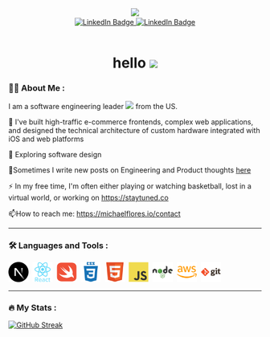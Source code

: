 <div id="header" align="center">
  <img src="https://media.giphy.com/media/M9gbBd9nbDrOTu1Mqx/giphy.gif" width="100"/>
  <div id="badges">
  <a href="https://www.linkedin.com/in/mikeflores1/">
    <img src="https://img.shields.io/badge/LinkedIn-blue?style=for-the-badge&logo=linkedin&logoColor=white" alt="LinkedIn Badge"/>
  </a>
  <a href="https://www.threads.net/mike_flores23">
    <img src="https://img.shields.io/badge/Threads-black?style=for-the-badge&logo=threads&logoColor=white" alt="LinkedIn Badge"/>
  </a>
</div>

  <img src="https://komarev.com/ghpvc/?username=michaelaflores&style=flat-square&color=green" alt=""/>
  <h1>
    hello
    <img src="https://media.giphy.com/media/hvRJCLFzcasrR4ia7z/giphy.gif" width="30px"/>
  </h1>
</div>

### :man_technologist: About Me :
  I am a software engineering leader <img src="https://media.giphy.com/media/WUlplcMpOCEmTGBtBW/giphy.gif" width="30"> from the US.

🔨 I've built high-traffic e-commerce frontends, complex web applications, and designed the technical architecture of custom hardware integrated with iOS and web platforms

:seedling: Exploring software design
  
📝Sometimes I write new posts on Engineering and Product thoughts [here](https://michaelflores.io/blog)

:zap: In my free time, I'm often either playing or watching basketball, lost in a virtual world, or working on https://staytuned.co

:mailbox:How to reach me: https://michaelflores.io/contact

---

### :hammer_and_wrench: Languages and Tools :
<div>
    <img src="https://github.com/devicons/devicon/blob/master/icons/nextjs/nextjs-original.svg" title="NextJS" alt="NextJS" width="40" height="40"/>&nbsp;
  <img src="https://github.com/devicons/devicon/blob/master/icons/react/react-original-wordmark.svg" title="React" alt="React" width="40" height="40"/>&nbsp;
  <img src="https://github.com/devicons/devicon/blob/master/icons/swift/swift-plain.svg" title="Swift" alt="Swift" width="40" height="40"/>&nbsp;
  <img src="https://github.com/devicons/devicon/blob/master/icons/css3/css3-plain-wordmark.svg"  title="CSS3" alt="CSS" width="40" height="40"/>&nbsp;
  <img src="https://github.com/devicons/devicon/blob/master/icons/html5/html5-original.svg" title="HTML5" alt="HTML" width="40" height="40"/>&nbsp;
  <img src="https://github.com/devicons/devicon/blob/master/icons/javascript/javascript-original.svg" title="JavaScript" alt="JavaScript" width="40" height="40"/>&nbsp;
  <img src="https://github.com/devicons/devicon/blob/master/icons/nodejs/nodejs-original-wordmark.svg" title="NodeJS" alt="NodeJS" width="40" height="40"/>&nbsp;
  <img src="https://github.com/devicons/devicon/blob/master/icons/amazonwebservices/amazonwebservices-plain-wordmark.svg" title="AWS" alt="AWS" width="40" height="40"/>&nbsp;
  <img src="https://github.com/devicons/devicon/blob/master/icons/git/git-original-wordmark.svg" title="Git" **alt="Git" width="40" height="40"/>
</div>

---

### :fire: My Stats :
[![GitHub Streak](http://github-readme-streak-stats.herokuapp.com?user=michaelaflores&theme=dark)](https://git.io/streak-stats)
